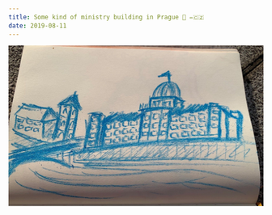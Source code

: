 ```yaml
---
title: Some kind of ministry building in Prague 🤔 ✏️🇨🇿
date: 2019-08-11
---
```


!['Some kind of ministry building in Prague 🤔 ✏️🇨🇿'](image/117SomekindofministrybuildinginPrague--------7.jpg)

